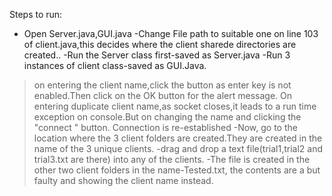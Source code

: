 Steps to run:
- Open Server.java,GUI.java
-Change File path to suitable one on line 103 of client.java,this decides where the client sharede
directories are created..
-Run the Server class first-saved as Server.java
-Run 3 instances of client class-saved as GUI.Java.
>on entering the client name,click the button as enter key is not enabled.Then click on
the OK button for the alert message.
>On entering duplicate client name,as socket closes,it leads to a run time exception on
console.But on changing the name and
clicking the "connect " button. Connection is re-established
-Now, go to the location where the 3 client folders are created.They are created in the name of
the 3 unique clients.
-drag and drop a text file(trial1,trial2 and trial3.txt are there) into any of the clients.
-The file is created in the other two client folders in the name-Tested.txt, the contents are a but
faulty and showing the client name instead.

